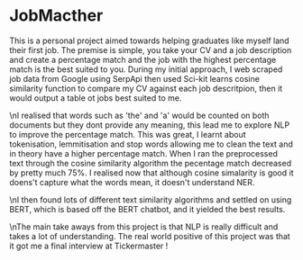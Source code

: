 # JobMacther
This is a personal project aimed towards helping graduates like myself land their first job. The premise is simple, you take your CV and a job description and create a percentage match and the job with the highest percentage match is the best suited to you. During my initial approach, I web scraped job data from Google using SerpApi then used Sci-kit learns cosine similarity function to compare my CV against each job descritpion, then it would output a table ot jobs best suited to me. 

\nI realised that words such as 'the' and 'a' would be counted on both documents but they dont provide any meaning, this lead me to explore NLP to improve the percentage match. This was great, I learnt about tokenisation, lemmitisation and stop words allowing me to clean the text and in theory have a higher percentage match. When I ran the preprocessed text through the cosine similarity algorithm the pecentage match decreased by pretty much 75%. I realised now that although cosine simalarity is good it doens't capture what the words mean, it doesn't understand NER.

\nI then found lots of different text similarity algorithms and settled on using BERT, which is based off the BERT chatbot, and it yielded the best results.

\nThe main take aways from this project is that NLP is really difficult and takes a lot of understanding. The real world positive of this project was that it got me a final interview at Tickermaster ! 

